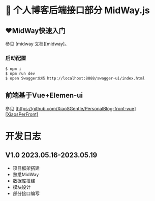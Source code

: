 # 🚀 个人博客后端接口部分 MidWay.js


## ❤️MidWay快速入门

参见 [midway 文档][midway]。

### 启动配置

```bash
$ npm i
$ npm run dev
$ open Swagger文档 http://localhost:8888/swagger-ui/index.html
```

## 前端基于Vue+Elemen-ui

参见 [https://github.com/XiaoSGentle/PersonalBlog-front-vue][XiaosPerFront]


# 开发日志

## V1.0 2023.05.16-2023.05.19

* 项目框架搭建
* 熟悉MidWay
* 数据库搭建
* 模块设计
* 部分接口编写

